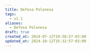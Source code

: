 ```yaml
---
title: Defesa Polonesa
tags:
  - v1.1
aliases:
  - Defesa Polonesa
draft: true
created_at: 2024-07-12T19:58:57-03:00
updated_at: 2024-10-12T15:32:57-03:00
---
```


